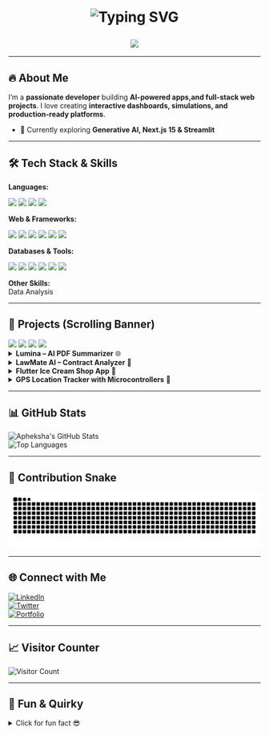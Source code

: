 # <p align="center"><img src="https://readme-typing-svg.herokuapp.com?font=Fira+Code&size=40&duration=4000&pause=1000&color=ff69b4&center=true&vCenter=true&width=1000&lines=Apheksha+B+-+Full-Stack+%26+AI+Developer+💻✨" alt="Typing SVG"></p>

<div align="center">
  <img src="https://c.tenor.com/6KRi0Y9e7yIAAAAM/coding-cat.gif" width="200" />
</div>

---

## 🔥 About Me
I’m a **passionate developer** building **AI-powered apps,and full-stack web projects**. I love creating **interactive dashboards, simulations, and production-ready platforms**.  

- 🌱 Currently exploring **Generative AI, Next.js 15 & Streamlit**  

---

## 🛠️ Tech Stack & Skills

**Languages:**  
<p align="left">
  <img src="https://img.shields.io/badge/Java-ED8B00?style=for-the-badge&logo=java&logoColor=white&labelColor=ff0000" />
  <img src="https://img.shields.io/badge/Python-3776AB?style=for-the-badge&logo=python&logoColor=white&labelColor=00ff00" />
  <img src="https://img.shields.io/badge/C-00599C?style=for-the-badge&logo=c&logoColor=white&labelColor=ff00ff" />
  <img src="https://img.shields.io/badge/JavaScript-F7DF1E?style=for-the-badge&logo=javascript&logoColor=black&labelColor=00ffff" />
</p>

**Web & Frameworks:**  
<p>
  <img src="https://img.shields.io/badge/Next.js-000000?style=for-the-badge&logo=nextdotjs&logoColor=white&labelColor=ff00ff" />
  <img src="https://img.shields.io/badge/React-61DAFB?style=for-the-badge&logo=react&logoColor=black&labelColor=ff0000" />
  <img src="https://img.shields.io/badge/Flutter-02569B?style=for-the-badge&logo=flutter&logoColor=white&labelColor=00ff00" />
  <img src="https://img.shields.io/badge/Streamlit-ff4b4b?style=for-the-badge&logo=streamlit&logoColor=white&labelColor=ffff00" />
  <img src="https://img.shields.io/badge/Node.js-339933?style=for-the-badge&logo=node.js&logoColor=white&labelColor=ff69b4" />
  <img src="https://img.shields.io/badge/Express.js-000000?style=for-the-badge&logo=express&logoColor=white&labelColor=00ffff" />
</p>

**Databases & Tools:**  
<p>
  <img src="https://img.shields.io/badge/MySQL-4479A1?style=for-the-badge&logo=mysql&logoColor=white&labelColor=ff0000" />
  <img src="https://img.shields.io/badge/MongoDB-47A248?style=for-the-badge&logo=mongodb&logoColor=white&labelColor=00ff00" />
  <img src="https://img.shields.io/badge/NeonDB-FF6600?style=for-the-badge&logo=postgresql&logoColor=white&labelColor=ff00ff" />
  <img src="https://img.shields.io/badge/Git/GitHub-181717?style=for-the-badge&logo=github&logoColor=white&labelColor=00ffff" />
  <img src="https://img.shields.io/badge/Docker-2496ED?style=for-the-badge&logo=docker&logoColor=white&labelColor=ff69b4" />
  <img src="https://img.shields.io/badge/AI APIs-ff69b4?style=for-the-badge&logo=appveyor&logoColor=white&labelColor=000000" />
</p>

**Other Skills:**  
Data Analysis

---

## 🚀 Projects (Scrolling Banner)
<div style="overflow-x:auto; white-space:nowrap;">
  <img src="https://img.shields.io/badge/Lumina-AI%20PDF%20Summarizer-brightgreen?style=for-the-badge" />
  <img src="https://img.shields.io/badge/LawMate%20AI-Contract%20Analyzer-orange?style=for-the-badge" />
  <img src="https://img.shields.io/badge/Flutter%20Ice%20Cream%20Shop%20App-blue?style=for-the-badge" />
  <img src="https://img.shields.io/badge/GPS%20Location%20Tracker-red?style=for-the-badge" />
</div>

<details>
<summary><b>Lumina – AI PDF Summarizer</b> 🌐</summary>
- Converts PDFs into **clear summaries with dashboards & Markdown export**  
- Secure authentication (Clerk), subscription management (Stripe)  
[GitHub 🔗](https://github.com/apheksha/lumina)
</details>

<details>
<summary><b>LawMate AI – Contract Analyzer</b> 🤖</summary>
- Multi-language contract analysis, clause-level risk detection  
- Interactive dashboards & multi-format exports  
[GitHub 🔗](https://github.com/apheksha/lawmate-ai)
</details>

<details>
<summary><b>Flutter Ice Cream Shop App</b> 🍦</summary>
- Full-featured mobile app: cart, wishlist, checkout, theme switching  
- Dynamic state management & user-friendly interface  
[GitHub 🔗](https://github.com/apheksha/scoops)
</details>

<details>
<summary><b>GPS Location Tracker with Microcontrollers</b> 📍</summary>
- Real-time SOS device transmitting **live location to ThingSpeak**  
- Emergency push-button for low-latency alerts  
[GitHub 🔗](https://github.com/apheksha/gpstracker)
</details>

---

## 📊 GitHub Stats
![Apheksha's GitHub Stats](https://github-readme-stats.vercel.app/api?username=apheksha&show_icons=true&theme=radical&count_private=true)  
![Top Languages](https://github-readme-stats.vercel.app/api/top-langs/?username=apheksha&layout=compact&theme=radical)

---

## 🐍 Contribution Snake
<picture>
  <source media="(prefers-color-scheme: dark)" srcset="https://raw.githubusercontent.com/apheksha/apheksha/output/github-contribution-grid-snake-dark.svg" />
  <source media="(prefers-color-scheme: light)" srcset="https://raw.githubusercontent.com/apheksha/apheksha/output/github-contribution-grid-snake.svg" />
  <img alt="github contribution grid snake animation" src="https://raw.githubusercontent.com/apheksha/apheksha/output/github-contribution-grid-snake.svg" />
</picture>

---

## 🌐 Connect with Me
[![LinkedIn](https://img.shields.io/badge/-LinkedIn-blue?style=for-the-badge&logo=linkedin)](https://www.linkedin.com/in/apheksha)  
[![Twitter](https://img.shields.io/badge/-Twitter-1DA1F2?style=for-the-badge&logo=twitter)](https://twitter.com/apheksha)  
[![Portfolio](https://img.shields.io/badge/-Portfolio-purple?style=for-the-badge&logo=google-chrome)](https://portfolio-git-main-aphekshas-projects.vercel.app)  

---

## 📈 Visitor Counter
![Visitor Count](https://profile-counter.glitch.me/apheksha/count.svg)

---

## 🎨 Fun & Quirky
<details>
<summary>Click for fun fact 😎</summary>
I turn **complex algorithms into visual simulations** and binge **K-dramas while coding** 🍉  
Coffee + Code = Life ☕💻
</details>
